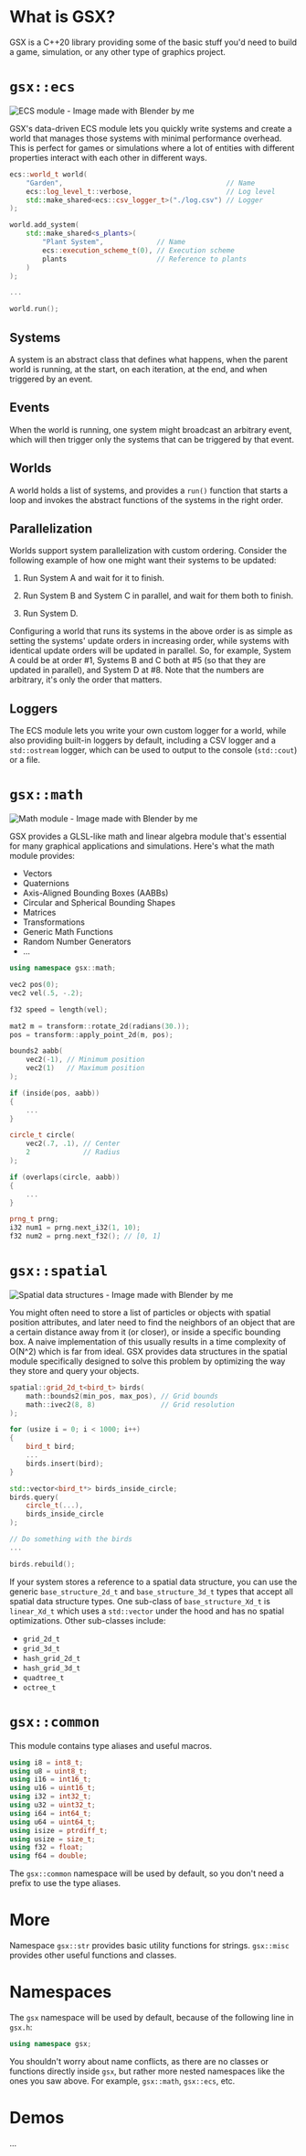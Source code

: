 # What is GSX?

GSX is a C++20 library providing some of the basic stuff you'd need to build a game, simulation, or any other type of graphics project.

# `gsx::ecs`

![ECS module - Image made with Blender by me](images/0-ecs.webp)

GSX's data-driven ECS module lets you quickly write systems and create a world that manages those systems with minimal performance overhead. This is perfect for games or simulations where a lot of entities with different properties interact with each other in different ways.

```cpp
ecs::world_t world(
    "Garden",                                        // Name
    ecs::log_level_t::verbose,                       // Log level
    std::make_shared<ecs::csv_logger_t>("./log.csv") // Logger
);

world.add_system(
    std::make_shared<s_plants>(
        "Plant System",             // Name
        ecs::execution_scheme_t(0), // Execution scheme
        plants                      // Reference to plants
    )
);

...

world.run();
```

## Systems

A system is an abstract class that defines what happens, when the parent world is running, at the start, on each iteration, at the end, and when triggered by an event.

## Events

When the world is running, one system might broadcast an arbitrary event, which will then trigger only the systems that can be triggered by that event.

## Worlds

A world holds a list of systems, and provides a `run()` function that starts a loop and invokes the abstract functions of the systems in the right order.

## Parallelization

Worlds support system parallelization with custom ordering. Consider the following example of how one might want their systems to be updated:

1. Run System A and wait for it to finish.

2. Run System B and System C in parallel, and wait for them both to finish.

3. Run System D.

Configuring a world that runs its systems in the above order is as simple as setting the systems' update orders in increasing order, while systems with identical update orders will be updated in parallel. So, for example, System A could be at order #1, Systems B and C both at #5 (so that they are updated in parallel), and System D at #8. Note that the numbers are arbitrary, it's only the order that matters.

## Loggers

The ECS module lets you write your own custom logger for a world, while also providing built-in loggers by default, including a CSV logger and a `std::ostream` logger, which can be used to output to the console (`std::cout`) or a file.

# `gsx::math`

![Math module - Image made with Blender by me](images/1-math.webp)

GSX provides a GLSL-like math and linear algebra module that's essential for many graphical applications and simulations. Here's what the math module provides:

- Vectors
- Quaternions
- Axis-Aligned Bounding Boxes (AABBs)
- Circular and Spherical Bounding Shapes
- Matrices
- Transformations
- Generic Math Functions
- Random Number Generators
- ...

```cpp
using namespace gsx::math;

vec2 pos(0);
vec2 vel(.5, -.2);

f32 speed = length(vel);

mat2 m = transform::rotate_2d(radians(30.));
pos = transform::apply_point_2d(m, pos);

bounds2 aabb(
    vec2(-1), // Minimum position
    vec2(1)   // Maximum position
);

if (inside(pos, aabb))
{
    ...
}

circle_t circle(
    vec2(.7, .1), // Center
    2             // Radius
);

if (overlaps(circle, aabb))
{
    ...
}

prng_t prng;
i32 num1 = prng.next_i32(1, 10);
f32 num2 = prng.next_f32(); // [0, 1]
```

# `gsx::spatial`

![Spatial data structures - Image made with Blender by me](images/2-spatial.webp)

You might often need to store a list of particles or objects with spatial position attributes, and later need to find the neighbors of an object that are a certain distance away from it (or closer), or inside a specific bounding box. A naive implementation of this usually results in a time complexity of O(N^2) which is far from ideal. GSX provides data structures in the spatial module specifically designed to solve this problem by optimizing the way they store and query your objects.

```cpp
spatial::grid_2d_t<bird_t> birds(
    math::bounds2(min_pos, max_pos), // Grid bounds
    math::ivec2(8, 8)                // Grid resolution
);

for (usize i = 0; i < 1000; i++)
{
    bird_t bird;
    ...
    birds.insert(bird);
}

std::vector<bird_t*> birds_inside_circle;
birds.query(
    circle_t(...),
    birds_inside_circle
);

// Do something with the birds
...

birds.rebuild();
```

If your system stores a reference to a spatial data structure, you can use the generic `base_structure_2d_t` and `base_structure_3d_t` types that accept all spatial data structure types. One sub-class of `base_structure_Xd_t` is `linear_Xd_t` which uses a `std::vector` under the hood and has no spatial optimizations. Other sub-classes include:

- `grid_2d_t`
- `grid_3d_t`
- `hash_grid_2d_t`
- `hash_grid_3d_t`
- `quadtree_t`
- `octree_t`

# `gsx::common`

This module contains type aliases and useful macros.

```cpp
using i8 = int8_t;
using u8 = uint8_t;
using i16 = int16_t;
using u16 = uint16_t;
using i32 = int32_t;
using u32 = uint32_t;
using i64 = int64_t;
using u64 = uint64_t;
using isize = ptrdiff_t;
using usize = size_t;
using f32 = float;
using f64 = double;
```

The `gsx::common` namespace will be used by default, so you don't need a prefix to use the type aliases.

# More

Namespace `gsx::str` provides basic utility functions for strings. `gsx::misc` provides other useful functions and classes.

# Namespaces

The `gsx` namespace will be used by default, because of the following line in `gsx.h`:
```cpp
using namespace gsx;
```
You shouldn't worry about name conflicts, as there are no classes or functions directly inside `gsx`, but rather more nested namespaces like the ones you saw above. For example, `gsx::math`, `gsx::ecs`, etc.

# Demos

...
